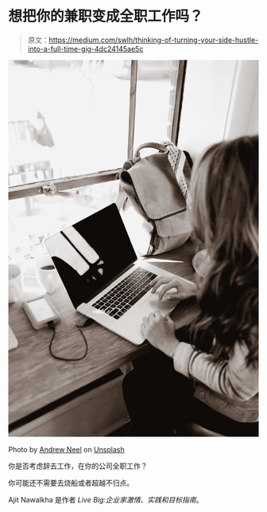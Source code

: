 # 想把你的兼职变成全职工作吗？

> 原文：<https://medium.com/swlh/thinking-of-turning-your-side-hustle-into-a-full-time-gig-4dc24145ae5c>

![](img/f4306af4d4c8a4f7db71850bf31dbe8c.png)

Photo by [Andrew Neel](https://unsplash.com/@andrewtneel?utm_source=medium&utm_medium=referral) on [Unsplash](https://unsplash.com?utm_source=medium&utm_medium=referral)

你是否考虑辞去工作，在你的公司全职工作？

你可能还不需要去烧船或者超越不归点。

Ajit Nawalkha 是作者 *Live Big:企业家激情、实践和目标指南*。